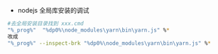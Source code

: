 - nodejs 全局库安装的调试

```bash
#去全局安装目录找到 xxx.cmd
"%_prog%"  "%dp0%\node_modules\yarn\bin\yarn.js" %*
改成 
"%_prog%" --inspect-brk "%dp0%\node_modules\yarn\bin\yarn.js" %*
```

